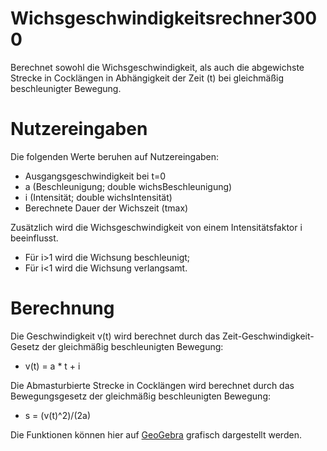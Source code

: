 # Wichsgeschwindigkeitsrechner3000
Berechnet sowohl die Wichsgeschwindigkeit, als auch die abgewichste Strecke in Cocklängen in Abhängigkeit der Zeit (t) bei gleichmäßig beschleunigter Bewegung.

# Nutzereingaben
Die folgenden Werte beruhen auf Nutzereingaben:
- Ausgangsgeschwindigkeit bei t=0
- a (Beschleunigung; double wichsBeschleunigung)
- i (Intensität; double wichsIntensität)
- Berechnete Dauer der Wichszeit (tmax)

Zusätzlich wird die Wichsgeschwindigkeit von einem Intensitätsfaktor i beeinflusst. 
- Für i>1 wird die Wichsung beschleunigt;
- Für i<1 wird die Wichsung verlangsamt.

# Berechnung
Die Geschwindigkeit v(t) wird berechnet durch das Zeit-Geschwindigkeit-Gesetz der gleichmäßig beschleunigten Bewegung: 
- v(t) = a * t + i

Die Abmasturbierte Strecke in Cocklängen wird berechnet durch das Bewegungsgesetz der gleichmäßig beschleunigten Bewegung: 
- s = (v(t)^2)/(2a)

Die Funktionen können hier auf [GeoGebra](https://www.geogebra.org/calculator/vxukknrf) grafisch dargestellt werden.
